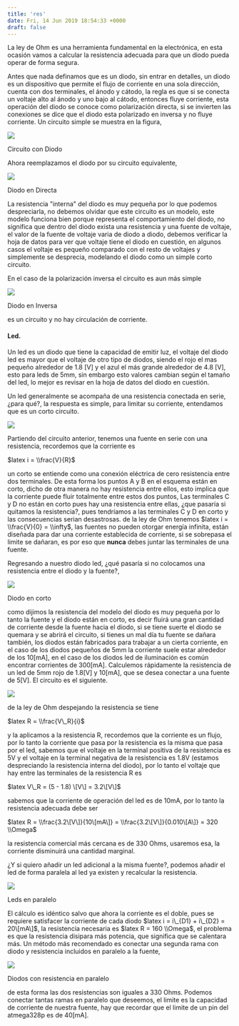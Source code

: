 ```yaml
---
title: 'res'
date: Fri, 14 Jun 2019 18:54:33 +0000
draft: false
---
```


La ley de Ohm es una herramienta fundamental en la electrónica, en esta ocasión vamos a calcular la resistencia adecuada para que un diodo pueda operar de forma segura.

Antes que nada definamos que es un diodo, sin entrar en detalles, un diodo es un dispositivo que permite el flujo de corriente en una sola dirección, cuenta con dos terminales, el ánodo y cátodo, la regla es que si se conecta un voltaje alto al ánodo y uno bajo al cátodo, entonces fluye corriente, esta operación del diodo se conoce como polarización directa, si se invierten las conexiones se dice que el diodo esta polarizado en inversa y no fluye corriente. Un circuito simple se muestra en la figura,

![](https://eleckia.files.wordpress.com/2019/06/diodo1dia-1.png)

Circuito con Diodo

Ahora reemplazamos el diodo por su circuito equivalente,

![](https://eleckia.files.wordpress.com/2019/06/diododirecta.png)

Diodo en Directa

La resistencia "interna" del diodo es muy pequeña por lo que podemos despreciarla, no debemos olvidar que este circuito es un modelo, este modelo funciona bien porque representa el comportamiento del diodo, no significa que dentro del diodo exista una resistencia y una fuente de voltaje, el valor de la fuente de voltaje varia de diodo a diodo, debemos verificar la hoja de datos para ver que voltaje tiene el diodo en cuestión, en algunos casos el voltaje es pequeño comparado con el resto de voltajes y simplemente se desprecia, modelando el diodo como un simple corto circuito.

En el caso de la polarización inversa el circuito es aun más simple

![](https://eleckia.files.wordpress.com/2019/06/diodoinversa.png)

Diodo en Inversa

es un circuito y no hay circulación de corriente.

#### Led.

Un led es un diodo que tiene la capacidad de emitir luz, el voltaje del diodo led es mayor que el voltaje de otro tipo de diodos, siendo el rojo el mas pequeño alrededor de 1.8 \[V\] y el azul el más grande alrededor de 4.8 \[V\], esto para leds de 5mm, sin embargo esto valores cambian según el tamaño del led, lo mejor es revisar en la hoja de datos del diodo en cuestión.

Un led generalmente se acompaña de una resistencia conectada en serie, ¿para qué?, la respuesta es simple, para limitar su corriente, entendamos que es un corto circuito.

![](https://eleckia.files.wordpress.com/2019/06/corto-2.png)

Partiendo del circuito anterior, tenemos una fuente en serie con una resistencia, recordemos que la corriente es

$latex i = \\frac{V}{R}$

un corto se entiende como una conexión eléctrica de cero resistencia entre dos terminales. De esta forma los puntos A y B en el esquema están en corto, dicho de otra manera no hay resistencia entre ellos, esto implica que la corriente puede fluir totalmente entre estos dos puntos, Las terminales C y D no están en corto pues hay una resistencia entre ellas, ¿que pasaría si quitamos la resistencia?, pues tendríamos a las terminales C y D en corto y las consecuencias serian desastrosas. de la ley de Ohm tenemos $latex i = \\frac{V}{0} = \\infty$, las fuentes no pueden otorgar energía infinita, están diseñada para dar una corriente establecida de corriente, si se sobrepasa el limite se dañaran, es por eso que **nunca** debes juntar las terminales de una fuente.

Regresando a nuestro diodo led, ¿qué pasaría si no colocamos una resistencia entre el diodo y la fuente?,

![](https://eleckia.files.wordpress.com/2019/06/diododirectacorto.png)

Diodo en corto

como dijimos la resistencia del modelo del diodo es muy pequeña por lo tanto la fuente y el diodo están en corto, es decir fluirá una gran cantidad de corriente desde la fuente hacia el diodo, si se tiene suerte el diodo se quemara y se abrirá el circuito, si tienes un mal día tu fuente se dañara también, los diodos están fabricados para trabajar a un cierta corriente, en el caso de los diodos pequeños de 5mm la corriente suele estar alrededor de los 10\[mA\], en el caso de los diodos led de iluminación es común encontrar corrientes de 300\[mA\]. Calculemos rápidamente la resistencia de un led de 5mm rojo de 1.8\[V\] y 10\[mA\], que se desea conectar a una fuente de 5\[V\]. El circuito es el siguiente.

![](https://eleckia.files.wordpress.com/2019/06/diodocalculo-1.png)

de la ley de Ohm despejando la resistencia se tiene

$latex R = \\frac{V\_R}{i}$

y la aplicamos a la resistencia R, recordemos que la corriente es un flujo, por lo tanto la corriente que pasa por la resistencia es la misma que pasa por el led, sabemos que el voltaje en la terminal positiva de la resistencia es 5V y el voltaje en la terminal negativa de la resistencia es 1.8V (estamos despreciando la resistencia interna del diodo), por lo tanto el voltaje que hay entre las terminales de la resistencia R es

$latex V\_R = (5 - 1.8) \[V\] = 3.2\[V\]$

sabemos que la corriente de operación del led es de 10mA, por lo tanto la resistencia adecuada debe ser

$latex R = \\frac{3.2\[V\]}{10\[mA\]} = \\frac{3.2\[V\]}{0.010\[A\]} = 320 \\Omega$

la resistencia comercial más cercana es de 330 Ohms, usaremos esa, la corriente disminuirá una cantidad marginal.

¿Y si quiero añadir un led adicional a la misma fuente?, podemos añadir el led de forma paralela al led ya existen y recalcular la resistencia.

![](https://eleckia.files.wordpress.com/2019/06/diodocalculo-2.png)

Leds en paralelo

El cálculo es idéntico salvo que ahora la corriente es el doble, pues se requiere satisfacer la corriente de cada diodo $latex i = i\_{D1} + i\_{D2} = 20\[mA\]$, la resistencia necesaria es $latex R = 160 \\Omega$, el problema es que la resistencia disipara más potencia, que significa que se calentara más. Un método más recomendado es conectar una segunda rama con diodo y resistencia incluidos en paralelo a la fuente,

![](https://eleckia.files.wordpress.com/2019/06/diodoparaleloconr.png)

Diodos con resistencia en paralelo

de esta forma las dos resistencias son iguales a 330 Ohms. Podemos conectar tantas ramas en paralelo que deseemos, el limite es la capacidad de corriente de nuestra fuente, hay que recordar que el limite de un pin del atmega328p es de 40\[mA\].